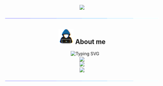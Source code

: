 <p align="center">
  <img src="https://count.getloli.com/get/@M786453?theme=gelbooru" />
</p>

<img src="https://github.com/M786453/M786453/raw/main/images/cool_bar.gif">


<div align=center>


## <picture><img src = "https://github.com/M786453/M786453/raw/main/images/about_me.gif" width = 50px></picture> **About me**

  &nbsp;&nbsp;&nbsp;&nbsp;&nbsp;<img src="https://readme-typing-svg.demolab.com?font=Fira+Code&size=18&duration=1000&pause=100&multiline=true&width=500&height=80&color=006AFF&lines=SOFTWARE ENGINEER;TECHNOLOGY ENTHUSIAST;OPEN SOURCE CONTRIBUTOR;" alt="Typing SVG" />
  <br>
  <img align="center" src="https://github-readme-stats.vercel.app/api/top-langs/?username=M786453&layout=donut&theme=transparent"/>
  <br>
  <img src="https://github-readme-streak-stats.herokuapp.com/?user=M786453&theme=transparent"/>
  <br>
  <img src="http://github-profile-summary-cards.vercel.app/api/cards/profile-details?username=M786453&theme=transparent" />
  
</div>

<img src="https://github.com/M786453/M786453/raw/main/images/cool_bar.gif">
